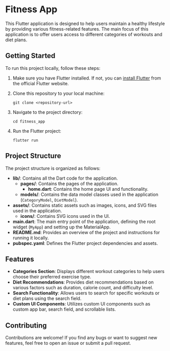 
# Fitness App

This Flutter application is designed to help users maintain a healthy lifestyle by providing various fitness-related features. The main focus of this application is to offer users access to different categories of workouts and diet plans.

## Getting Started

To run this project locally, follow these steps:

1. Make sure you have Flutter installed. If not, you can [install Flutter](https://flutter.dev/docs/get-started/install) from the official Flutter website.

2. Clone this repository to your local machine:
   ```
   git clone <repository-url>
   ```

3. Navigate to the project directory:
   ```
   cd fitness_app
   ```

4. Run the Flutter project:
   ```
   flutter run
   ```

## Project Structure

The project structure is organized as follows:

- **lib/**: Contains all the Dart code for the application.
  - **pages/**: Contains the pages of the application.
    - **home.dart**: Contains the home page UI and functionality.
  - **models/**: Contains the data model classes used in the application (`CategoryModel`, `DietModel`).
- **assets/**: Contains static assets such as images, icons, and SVG files used in the application.
  - **icons/**: Contains SVG icons used in the UI.
- **main.dart**: The main entry point of the application, defining the root widget (`MyApp`) and setting up the MaterialApp.
- **README.md**: Provides an overview of the project and instructions for running it locally.
- **pubspec.yaml**: Defines the Flutter project dependencies and assets.

## Features

- **Categories Section**: Displays different workout categories to help users choose their preferred exercise type.
- **Diet Recommendations**: Provides diet recommendations based on various factors such as duration, calorie count, and difficulty level.
- **Search Functionality**: Allows users to search for specific workouts or diet plans using the search field.
- **Custom UI Components**: Utilizes custom UI components such as custom app bar, search field, and scrollable lists.

## Contributing

Contributions are welcome! If you find any bugs or want to suggest new features, feel free to open an issue or submit a pull request.

